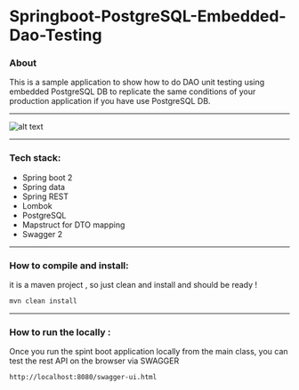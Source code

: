 # Springboot-PostgreSQL-Embedded-Dao-Testing
### About 

This is a sample application to show how to do DAO unit testing using embedded PostgreSQL DB
to replicate the same conditions of your production application if you have use PostgreSQL DB.


-------------------
![alt text](imgs/overview.png)

-------------------
### Tech stack:
- Spring boot 2
- Spring data
- Spring REST 
- Lombok
- PostgreSQL
- Mapstruct for DTO mapping
- Swagger 2
-------------------
### How to compile and install:
it is a maven project , so just clean and install and should be ready ! 
```sh
mvn clean install 
```
-------------------
### How to run the locally :

Once you run the spint boot application locally from the main class, you can test the rest API on the browser via SWAGGER

```sh
http://localhost:8080/swagger-ui.html
```
